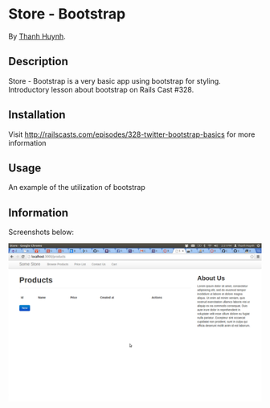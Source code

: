 # Store - Bootstrap
<!-- If you'd like to use a logo instead uncomment this code and remove the text above this line

  ![Logo](URL to logo img file goes here)

-->

By [Thanh Huynh]().

## Description
Store - Bootstrap is a very basic app using bootstrap for styling. Introductory lesson about bootstrap on Rails Cast #328.

## Installation

Visit http://railscasts.com/episodes/328-twitter-bootstrap-basics for more information

## Usage

An example of the utilization of bootstrap


## Information

Screenshots below:

![Screenshot 1](https://github.com/thanhjamin/storebootstrap/blob/master/public/bootstrap.png?raw=true)

